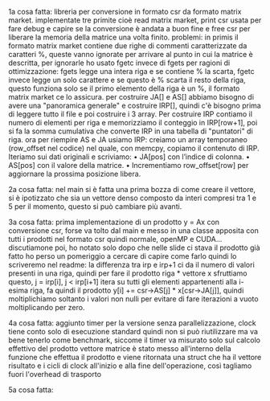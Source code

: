 1a cosa fatta: libreria per conversione in formato csr da formato matrix market. implementate tre primite cioè read matrix market, print csr usata per fare debug e capire se la conversione è andata a buon fine e free csr per liberare la memoria della matrice una volta finito. problemi: in primis il formato matrix market contiene due righe di commenti caratterizzate da caratteri %, queste vanno ignorate per arrivare al punto in cui la matrice è descritta, per ignorarle ho usato fgetc invece di fgets per ragioni di ottimizzazione: fgets legge una intera riga e se contiene % la scarta, fgetc invece legge un solo carattere e se questo è % scarta il resto della riga, questo funziona solo se il primo elemento della riga è un %, il formato matrix market ce lo assicura. per costruire JA[] e AS[] abbiamo bisogno di avere una "panoramica generale" e costruire IRP[], quindi c'è bisogno prima di leggere tutto il file e poi costruire i 3 array. Per costruire IRP contiamo il numero di elementi per riga e memorizziamo il conteggio in IRP[row+1], poi si fa la somma cumulativa che converte IRP in una tabella di "puntatori" di riga. ora per riempire AS e JA usiamo IRP: creiamo un array temporaneo (row_offset nel codice) nel quale, con memcpy, copiamo il contenuto di IRP. Iteriamo sui dati originali e scriviamo:
	•	JA[pos] con l’indice di colonna.
	•	AS[pos] con il valore della matrice.
	•	Incrementiamo row_offset[row] per aggiornare la prossima posizione libera.


2a cosa fatta: nel main si è fatta una prima bozza di come creare il vettore, si è ipotizzato che sia un vettore denso composto da interi compresi tra 1 e 5 per il momento, questo si può cambiare più avanti. 

3a cosa fatta: prima implementazione di un prodotto y = Ax con conversione csr, forse va tolto dal main e messo in una classe apposita con tutti i prodotti nel formato csr quindi normale, openMP e CUDA... discutiamone poi, ho notato solo dopo che nelle slide ci stava il prodotto già fatto ho perso un pomeriggio a cercare di capire come farlo quindi lo scriveremo nel readme: la differenza tra irp e irp+1 ci da il numero di valori presenti in una riga, quindi per fare il prodotto riga * vettore x sfruttiamo questo, j = irp[i], j < irp[i+1] itera su tutti gli elementi appartenenti alla i-esima riga, fa quindi il prodotto y[i] += csr->AS[j] * x[csr->JA[j]], quindi moltiplichiamo soltanto i valori non nulli per evitare di fare iterazioni a vuoto moltiplicando per zero.

4a cosa fatta: aggiunto timer per la versione senza parallelizzazione, clock tiene conto solo di esecuzione standard quindi non si può riutilizzare ma va bene tenerlo come benchmark, siccome il timer va misurato solo sul calcolo effettivo del prodotto vettore matrice è stato messo all'interno della funzione che effettua il prodotto e viene ritornata una struct che ha il vettore risultato e i cicli di clock all'inizio e alla fine dell'operazione, così tagliamo fuori l'overhead di trasporto

5a cosa fatta: